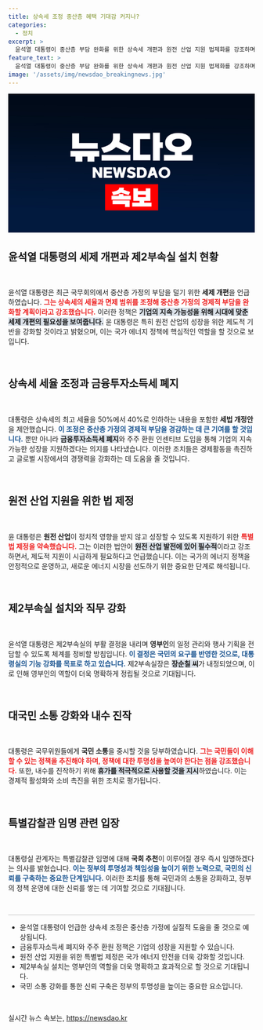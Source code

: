 ```yaml
---
title: 상속세 조정 중산층 혜택 기대감 커지나?
categories:
  - 정치
excerpt: >
  윤석열 대통령이 중산층 부담 완화를 위한 상속세 개편과 원전 산업 지원 법제화를 강조하며 대국민 소통 강화에 나섰다. 제2부속실 부활도 결정, 김건희 여사의 활동에 힘을 실으며 여권 결속을 도모한다. 
feature_text: >
  윤석열 대통령이 중산층 부담 완화를 위한 상속세 개편과 원전 산업 지원 법제화를 강조하며 대국민 소통 강화에 나섰다. 제2부속실 부활도 결정, 김건희 여사의 활동에 힘을 실으며 여권 결속을 도모한다. 
image: '/assets/img/newsdao_breakingnews.jpg'
---
```


<p><img src="/assets/img/newsdao_breakingnews.jpg" alt="pcversion 속보" /></p>

<h2 data-ke-size="size26">윤석열 대통령의 세제 개편과 제2부속실 설치 현황</h2>

<p data-ke-size="size16">&nbsp;</p>

<p>윤석열 대통령은 최근 국무회의에서 중산층 가정의 부담을 덜기 위한 <b>세제 개편</b>을 언급하였습니다. <b><span style="color: #ee2323;">그는 상속세의 세율과 면제 범위를 조정해 중산층 가정의 경제적 부담을 완화할 계획이라고 강조했습니다.</span></b> 이러한 정책은 <b><span style="background-color: #21538527;">기업의 지속 가능성을 위해 시대에 맞춘 세제 개편의 필요성을 보여줍니다.</span></b> 윤 대통령은 특히 원전 산업의 성장을 위한 제도적 기반을 강화할 것이라고 밝혔으며, 이는 국가 에너지 정책에 핵심적인 역할을 할 것으로 보입니다.</p>

<p data-ke-size="size16">&nbsp;</p>

<h2 data-ke-size="size26">상속세 세율 조정과 금융투자소득세 폐지</h2>

<p data-ke-size="size16">&nbsp;</p>

<p>대통령은 상속세의 최고 세율을 50%에서 40%로 인하하는 내용을 포함한 <b>세법 개정안</b>을 제안했습니다. <b><span style="color: #1a5490;">이 조정은 중산층 가정의 경제적 부담을 경감하는 데 큰 기여를 할 것입니다.</span></b> 뿐만 아니라 <b><span style="background-color: #21538527;">금융투자소득세 폐지</span></b>와 주주 환원 인센티브 도입을 통해 기업의 지속 가능한 성장을 지원하겠다는 의지를 나타냈습니다. 이러한 조치들은 경제활동을 촉진하고 글로벌 시장에서의 경쟁력을 강화하는 데 도움을 줄 것입니다.</p>

<p data-ke-size="size16">&nbsp;</p>

<h2 data-ke-size="size26">원전 산업 지원을 위한 법 제정</h2>

<p data-ke-size="size16">&nbsp;</p>

<p>윤 대통령은 <b>원전 산업</b>이 정치적 영향을 받지 않고 성장할 수 있도록 지원하기 위한 <b><span style="color: #ee2323;">특별법 제정을 약속했습니다.</span></b> 그는 이러한 법안이 <b><span style="background-color: #21538527;">원전 산업 발전에 있어 필수적</span></b>이라고 강조하면서, 제도적 지원이 시급하게 필요하다고 언급했습니다. 이는 국가의 에너지 정책을 안정적으로 운영하고, 새로운 에너지 시장을 선도하기 위한 중요한 단계로 해석됩니다.</p>

<p data-ke-size="size16">&nbsp;</p>

<h2 data-ke-size="size26">제2부속실 설치와 직무 강화</h2>

<p data-ke-size="size16">&nbsp;</p>

<p>윤석열 대통령은 제2부속실의 부활 결정을 내리며 <b>영부인</b>의 일정 관리와 행사 기획을 전담할 수 있도록 체계를 정비할 방침입니다. <b><span style="color: #1a5490;">이 결정은 국민의 요구를 반영한 것으로, 대통령실의 기능 강화를 목표로 하고 있습니다.</span></b> 제2부속실장은 <b><span style="background-color: #21538527;">장순칠 씨</span></b>가 내정되었으며, 이로 인해 영부인의 역할이 더욱 명확하게 정립될 것으로 기대됩니다.</p>

<p data-ke-size="size16">&nbsp;</p>

<h2 data-ke-size="size26">대국민 소통 강화와 내수 진작</h2>

<p data-ke-size="size16">&nbsp;</p>

<p>대통령은 국무위원들에게 <b>국민 소통</b>을 중시할 것을 당부하였습니다. <b><span style="color: #ee2323;">그는 국민들이 이해할 수 있는 정책을 추진해야 하며, 정책에 대한 투명성을 높여야 한다는 점을 강조했습니다.</span></b> 또한, 내수를 진작하기 위해 <b><span style="background-color: #21538527;">휴가를 적극적으로 사용할 것을 지시</span></b>하였습니다. 이는 경제적 활성화와 소비 촉진을 위한 조치로 평가됩니다.</p>

<p data-ke-size="size16">&nbsp;</p>

<h2 data-ke-size="size26">특별감찰관 임명 관련 입장</h2>

<p data-ke-size="size16">&nbsp;</p>

<p>대통령실 관계자는 특별감찰관 임명에 대해 <b>국회 추천</b>이 이루어질 경우 즉시 임명하겠다는 의사를 밝혔습니다. <b><span style="color: #1a5490;">이는 정부의 투명성과 책임성을 높이기 위한 노력으로, 국민의 신뢰를 구축하는 중요한 단계입니다.</span></b> 이러한 조치를 통해 국민과의 소통을 강화하고, 정부의 정책 운영에 대한 신뢰를 쌓는 데 기여할 것으로 기대됩니다.</p>

<p data-ke-size="size16">&nbsp;</p>

<hr style="height: 1px; background-color: #c0c0c0; border: none;" />

<ul>
<li>윤석열 대통령이 언급한 상속세 조정은 중산층 가정에 실질적 도움을 줄 것으로 예상됩니다.</li>
<li>금융투자소득세 폐지와 주주 환원 정책은 기업의 성장을 지원할 수 있습니다.</li>
<li>원전 산업 지원을 위한 특별법 제정은 국가 에너지 안전을 더욱 강화할 것입니다.</li>
<li>제2부속실 설치는 영부인의 역할을 더욱 명확하고 효과적으로 할 것으로 기대됩니다.</li>
<li>국민 소통 강화를 통한 신뢰 구축은 정부의 투명성을 높이는 중요한 요소입니다.</li>
</ul>

<p data-ke-size="size16">&nbsp;</p>
실시간 뉴스 속보는, <a href="https://newsdao.kr" rel="dofollow">https://newsdao.kr</a>


